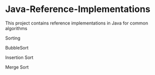 Java-Reference-Implementations
==============================

This project contains reference implementations in Java for common algorithms

Sorting

BubbleSort

Insertion Sort

Merge Sort
